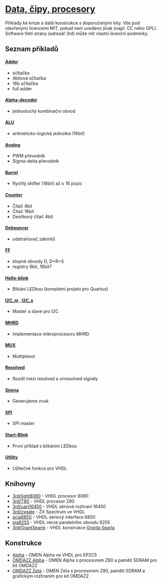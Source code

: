 [Data, čipy, procesory](https://datacipy.cz/)
==============================================

Příklady ke knize a další konstrukce s doporučenými kity. Vše pod otevřenými licencemi MIT, pokud není uvedeno jinak (např. CC nebo GPL). Software třetí strany (adresář 3rd) může mít vlastní licenční podmínky.

Seznam příkladů
----------

#### [Adder](./adder)
- sčítačka
- 4bitová sčítačka
- 16b sčítačka
- full adder

#### [Alpha-decoder](./alpha-decoder)
- jednoduchý kombinační obvod

#### [ALU](./alu)
- aritmeticko-logická jednotka (16bit)
  
#### [Analog](./analog)
- PWM převodník
- Sigma-delta převodník

#### [Barrel](./barrel)
- Rychlý shifter (16bit) až o 16 pozic

#### [Counter](./counter)
- Čítač 4bit
- Čítač 16bit
- Desítkový čítač 4bit 

#### [Debouncer](./debouncer)
- odstraňovač zákmitů
  
#### [FF](./ff)
- klopné obvody D, D+R+S
- registry 8bit, 16bit7

#### [Hello-blink](./hello-blink)
- Blikání LEDkou (kompletní projekt pro Quartus)

#### [I2C_m](./i2c_m) , [I2C_s](./i2c_s)
- Master a slave pro I2C
  
#### [MHRD](./MHRD)
- Implementace mikroprocesoru MHRD

#### [MUX](./mux)
- Multiplexor

#### [Resolved](./resolved)
- Rozdíl mezi resolved a unresolved signály

#### [Sirena](./sirena)
- Generujeme zvuk

#### [SPI](./spi)
- SPI master

#### [Start-Blink](./start-blink)
- První příklad s blikáním LEDkou

#### [Utility](./utility)
- Užitečné funkce pro VHDL

Knihovny
----

- [3rd/light8080](./3rd/light8080) - VHDL procesor 8080
- [3rd/T80](./3rd/T80) - VHDL procesor Z80
- [3rd/uart16450](./3rd/uart16450) - VHDL sériové rozhraní 16450
- [3rd/zxgate](./3rd/zxgate) - ZX Spectrum ve VHDL
- [acia6850](./acia6850) - VHDL sériový interface 6850
- [pia8255](./pia8255) - VHDL verze paralelního obvodu 8255
- [3rd/GrantSearle](./3rd/GrantSearle) - VHDL konstrukce [Granta Searla](https://searle.wales)

Konstrukce
----

- [Alpha](./alpha) - OMEN Alpha ve VHDL pro EP2C5
- [OMDAZZ Alpha](./omdazz-alpha) - OMEN Alpha s procesorem Z80 a pamětí SDRAM pro kit OMDAZZ
- [OMDAZZ Zeta](./omdazz-zeta) - OMEN Zeta s procesorem Z80, pamětí SDRAM a grafickým rozhraním pro kit OMDAZZ